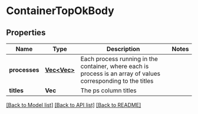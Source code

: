 # ContainerTopOkBody

## Properties

Name | Type | Description | Notes
------------ | ------------- | ------------- | -------------
**processes** | [**Vec<Vec<String>>**](array.md) | Each process running in the container, where each is process is an array of values corresponding to the titles | 
**titles** | **Vec<String>** | The ps column titles | 

[[Back to Model list]](../README.md#documentation-for-models) [[Back to API list]](../README.md#documentation-for-api-endpoints) [[Back to README]](../README.md)


